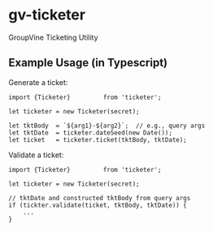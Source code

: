 # gv-ticketer
GroupVine Ticketing Utility

## Example Usage (in Typescript)

Generate a ticket:

```
import {Ticketer}         from 'ticketer';

let ticketer = new Ticketer(secret);

let tktBody  = `${arg1}-${arg2}`;  // e.g., query args
let tktDate  = ticketer.dateSeed(new Date());
let ticket   = ticketer.ticket(tktBody, tktDate);
```

Validate a ticket:

```
import {Ticketer}         from 'ticketer';

let ticketer = new Ticketer(secret);

// tktDate and constructed tktBody from query args
if (tickter.validate(ticket, tktBody, tktDate)) {
    ...
}
```
